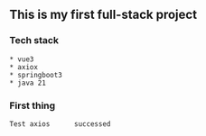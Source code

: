 ## This is my first full-stack project

### Tech stack
    * vue3
    * axiox
    * springboot3
    * java 21

### First thing
    Test axios      successed
